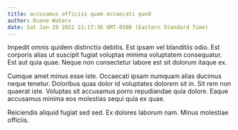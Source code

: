 ```yaml
---
title: accusamus officiis quam occaecati quod
author: Duane Waters
date: Sat Jan 29 2022 21:17:36 GMT-0500 (Eastern Standard Time)
---
```

Impedit omnis quidem distinctio debitis. Est ipsam vel blanditiis odio. Est corporis alias ut suscipit fugiat voluptas minima voluptatem consequatur. Est aut quia quae. Neque non consectetur labore est sit dolorum itaque ex.

 Cumque amet minus esse iste. Occaecati ipsam numquam alias ducimus neque tenetur. Doloribus quas dolor id voluptates dolorem sit in. Sit rem non quaerat iste. Voluptas sit accusamus porro repudiandae quia dolore. Eaque accusamus minima eos molestias sequi quia ex quae.

 Reiciendis aliquid fugiat sed sed. Ex dolores laborum nam. Minus molestiae officiis.